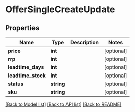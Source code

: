 # OfferSingleCreateUpdate

## Properties
Name | Type | Description | Notes
------------ | ------------- | ------------- | -------------
**price** | **int** |  | [optional] 
**rrp** | **int** |  | [optional] 
**leadtime_days** | **int** |  | [optional] 
**leadtime_stock** | **int** |  | [optional] 
**status** | **string** |  | [optional] 
**sku** | **string** |  | [optional] 

[[Back to Model list]](../README.md#documentation-for-models) [[Back to API list]](../README.md#documentation-for-api-endpoints) [[Back to README]](../README.md)



